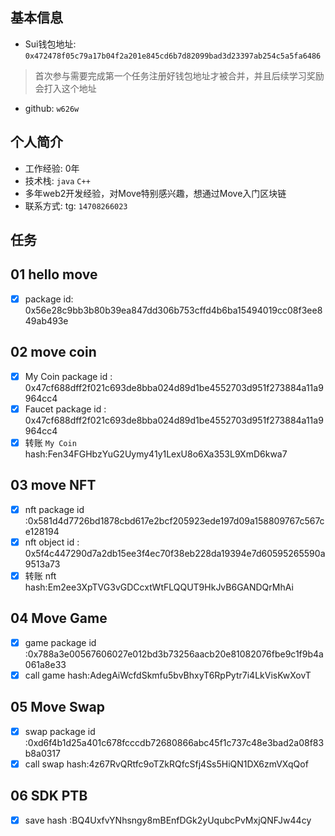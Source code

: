 ## 基本信息
- Sui钱包地址: `0x472478f05c79a17b04f2a201e845cd6b7d82099bad3d23397ab254c5a5fa6486`
> 首次参与需要完成第一个任务注册好钱包地址才被合并，并且后续学习奖励会打入这个地址
- github: `w626w`

## 个人简介
- 工作经验: 0年
- 技术栈: `java` `C++`
- 多年web2开发经验，对Move特别感兴趣，想通过Move入门区块链
- 联系方式: tg: `14708266023` 

## 任务

##   01 hello move  
- [x] package id: 0x56e28c9bb3b80b39ea847dd306b753cffd4b6ba15494019cc08f3ee849ab493e

##   02 move coin
- [x] My Coin package id : 0x47cf688dff2f021c693de8bba024d89d1be4552703d951f273884a11a9964cc4
- [x] Faucet package id : 0x47cf688dff2f021c693de8bba024d89d1be4552703d951f273884a11a9964cc4
- [x] 转账 `My Coin` hash:Fen34FGHbzYuG2Uymy41y1LexU8o6Xa353L9XmD6kwa7

##   03 move NFT
- [x] nft package id :0x581d4d7726bd1878cbd617e2bcf205923ede197d09a158809767c567ce128194
- [x] nft object id : 0x5f4c447290d7a2db15ee3f4ec70f38eb228da19394e7d60595265590a9513a73
- [x] 转账 nft  hash:Em2ee3XpTVG3vGDCcxtWtFLQQUT9HkJvB6GANDQrMhAi

##   04 Move Game
- [x] game package id :0x788a3e00567606027e012bd3b73256aacb20e81082076fbe9c1f9b4a061a8e33
- [x] call game hash:AdegAiWcfdSkmfu5bvBhxyT6RpPytr7i4LkVisKwXovT

##   05 Move Swap
- [x] swap package id :0xd6f4b1d25a401c678fcccdb72680866abc45f1c737c48e3bad2a08f83b8a0317
- [x] call swap hash:4z67RvQRtfc9oTZkRQfcSfj4Ss5HiQN1DX6zmVXqQof

##   06 SDK PTB
- [x] save hash :BQ4UxfvYNhsngy8mBEnfDGk2yUqubcPvMxjQNFJw44cy
